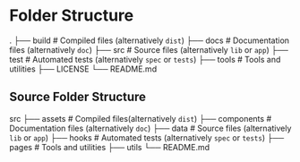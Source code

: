 # Folder Structure

.
├── build                   # Compiled files (alternatively `dist`)
├── docs                    # Documentation files (alternatively `doc`)
├── src                     # Source files (alternatively `lib` or `app`)
├── test                    # Automated tests (alternatively `spec` or `tests`)
├── tools                   # Tools and utilities
├── LICENSE
└── README.md

## Source Folder Structure
src
├── assets                   # Compiled files(alternatively `dist`)
├── components                    # Documentation files (alternatively `doc`)
├── data                     # Source files (alternatively `lib` or `app`)
├── hooks                    # Automated tests (alternatively `spec` or `tests`)
├── pages                   # Tools and utilities
├── utils
└── README.md